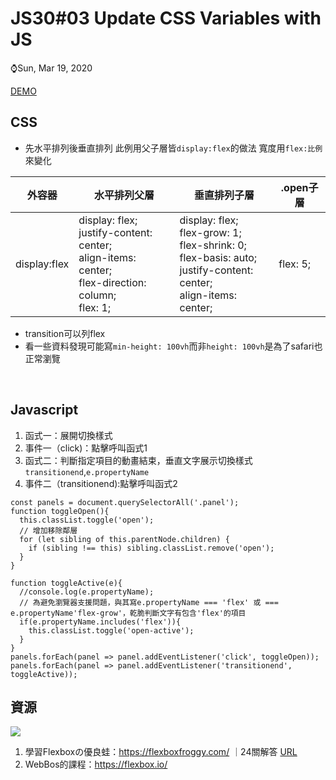 # JS30#03 Update CSS Variables with JS
⌚️Sun, Mar 19, 2020 

[DEMO](https://gbuzz45.github.io/gbuzz45-JS30-demo/05_FlexboxGallery/index.html)

## CSS
- 先水平排列後垂直排列
此例用父子層皆`display:flex`的做法
寬度用`flex:比例`來變化<br>

| 外容器 | 水平排列父層 | 垂直排列子層 | .open子層 |
|---|---|---|---|
| display:flex | display: flex;<br>justify-content: center;<br>align-items: center;<br>flex-direction: column;<br>flex: 1; | display: flex;<br>flex-grow: 1;<br>flex-shrink: 0;<br>flex-basis: auto;<br>justify-content: center;<br>align-items: center; | flex: 5; |

- transition可以列flex<br>
- 看一些資料發現可能寫`min-height: 100vh`而非`height: 100vh`是為了safari也正常瀏覽<br>
<br>

## Javascript
1. 函式一：展開切換樣式<br>
2. 事件一（click)：點擊呼叫函式1<br>
3. 函式二：判斷指定項目的動畫結束，垂直文字展示切換樣式`transitionend`,`e.propertyName` <br>
4. 事件二（transitionend):點擊呼叫函式2<br>

```javascript=
const panels = document.querySelectorAll('.panel');
function toggleOpen(){
  this.classList.toggle('open');
  // 增加移除鄰層
  for (let sibling of this.parentNode.children) {
    if (sibling !== this) sibling.classList.remove('open');
  }
}

function toggleActive(e){
  //console.log(e.propertyName);
  // 為避免瀏覽器支援問題，與其寫e.propertyName === 'flex' 或 === e.propertyName'flex-grow'，乾脆判斷文字有包含'flex'的項目
  if(e.propertyName.includes('flex')){
    this.classList.toggle('open-active');
  }
}
panels.forEach(panel => panel.addEventListener('click', toggleOpen));
panels.forEach(panel => panel.addEventListener('transitionend', toggleActive));
```

## 資源
![](https://i.imgur.com/Kf6jPc9.png)<br>
1. 學習Flexboxの優良蛙：https://flexboxfroggy.com/ ｜24關解答 [URL](https://gist.github.com/lukasrudnik/c72cafebd0db5bae4aa5563b24e73fd2)<br>
2. WebBos的課程：https://flexbox.io/<br>